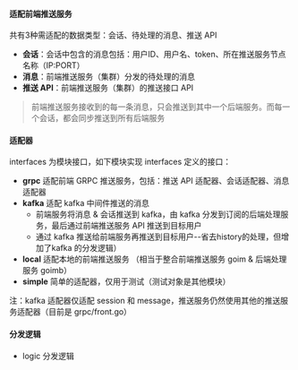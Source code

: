 #### 适配前端推送服务

共有3种需适配的数据类型：会话、待处理的消息、推送 API

* **会话**：会话中包含的消息包括：用户ID、用户名、token、所在推送服务节点名称（IP:PORT）
* **消息**：前端推送服务（集群）分发的待处理的消息
* **推送 API**：前端推送服务（集群）的推送接口 API

> 前端推送服务接收到的每一条消息，只会推送到其中一个后端服务。而每一个会话，都会同步推送到所有后端服务

#### 适配器

interfaces 为模块接口，如下模块实现 interfaces 定义的接口：

* **grpc** 适配前端 GRPC 推送服务，包括：推送 API 适配器、会话适配器、消息适配器
* **kafka** 适配 kafka 中间件推送的消息
	* 前端服务将消息 & 会话推送到 kafka，由 kafka 分发到订阅的后端处理服务，最后通过前端推送服务 API 推送到目标用户
	* 通过 kafka 推送给前端服务再推送到目标用户--省去history的处理，但增加了kafka 的分发逻辑）
* **local** 适配本地的前端推送服务 （相当于整合前端推送服务 goim & 后端处理服务 goimb）
* **simple** 简单的适配器，仅用于测试（测试对象是其他模块）

注：kafka 适配器仅适配 session 和 message，推送服务仍然使用其他的推送服务适配器（目前是 grpc/front.go）

#### 分发逻辑

* logic 分发逻辑

